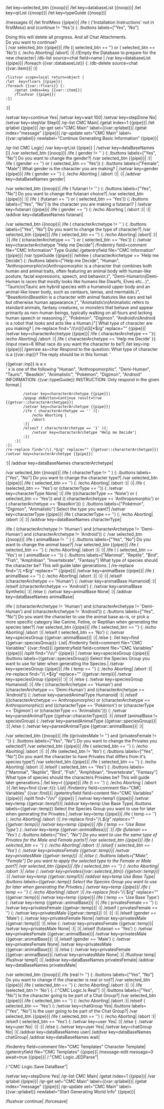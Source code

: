 /let key=selected_btn {{noop}}|
/let key=databaseList {{noop}}|
/let key=qrList {{noop}}|
/let key=typeGuide {{noop}}|


/messages 0|
/let firstMess {{pipe}}|
/ife ( ('Installation Instructions' not in firstMess) and (continue != 'Yes')) {:
	/buttons labels=["Yes", "No"] <div>Doing this will delete all progress. And all Chat Attachments.</div><div>Do you want to continue?</div>|
	/var selected_btn {{pipe}}|
	/ife (( selected_btn == '') or ( selected_btn == 'No')) {:
		/echo Aborting|
		/abort|
	:}|
	//Empty the Database to prepare for the new character|
	/db-list source=chat field=name |
	/var key=databaseList {{pipe}}|
	/foreach {{var::databaseList}} {:
		/db-delete source=chat {{var::item}}|
	:}|
	
	/listvar scope=local return=object |
	/let  key=flvars {{pipe}}|
	/foreach {{var::flvars}} {:
		/getat index=key {{var::item}}|
		/flushvar {{pipe}}|
	:}|
	
:}|

/setvar key=continue Yes|
/setvar key=wait 100|
/setvar key=stepDone No|
/setvar key=stepVar Step0|
/qr-list CMC Main|
/getat index=1 {{pipe}}|
/let qrlabel {{pipe}}|
/qr-get set="CMC Main" label={{var::qrlabel}}|
/getat index="message" {{pipe}}|
/qr-update set="CMC Main" label={{var::qrlabel}} newlabel="Continue Generating Basic Information" {{pipe}}|

/qr-list CMC Logic|
/var key=qrList {{pipe}} |
/setvar key=dataBaseNames []|
/var selected_btn {{noop}}|
/ife ( gender != '' ) {:
	/buttons labels=["Yes", "No"] Do you want to change the gender?|
	/var selected_btn {{pipe}}|
:}|
/ife ( (gender == '') or ( selected_btn == 'Yes')) {:
	/buttons labels=["Female", "Male"] What gender is the character you are making? |
	/setvar key=gender {{pipe}}|
	/ife ( gender == '') {:
		/echo Aborting |
		/abort
	:}|
:}|
/addvar key=dataBaseNames gender|


/var selected_btn {{noop}}|
/ife ( futanari != '' ) {:
	/buttons labels=["Yes", "No"] Do you want to change the futanari choice?|
	/var selected_btn {{pipe}}|
:}|
/ife ( (futanari == '') or ( selected_btn == 'Yes')) {:
	/buttons labels=["Yes", "No"] Is the character you are making a futanari? |
	/setvar key=futanari {{pipe}}|
	/ife ( gender == '') {:
		/echo Aborting |
		/abort
	:}|
:}|
/addvar key=dataBaseNames futanari|

/var selected_btn {{noop}}|
/ife ( characterArchetype != '' ) {:
	/buttons labels=["Yes", "No"] Do you want to change the type of character?|
	/var selected_btn {{pipe}}|
	/ife ( selected_btn == '') {:
		/echo Aborting|
		/abort|
	:}|
:}|
/ife ( (characterArchetype == '') or ( selected_btn == 'Yes')) {:
	/setvar key=characterArchetype "Help me Decide"|
	/findentry field=comment file="CMC Information" Type Guide|
	/getentryfield file="CMC Information" {{pipe}}| 
	/var typeGuide {{pipe}}|
	/whilee ( characterArchetype == 'Help me Decide') {:
		/buttons labels=["Help me Decide", "Human", "Anthropomorphic\n(Anthropomorphic is a character that combines both human and animal traits, often featuring an animal body with human-like posture, facial expressions, speech, and behavior.)", "Demi-Human\n(Demi-Human is races that mostly looks like humans like Dwarfs, Elves etc...)", "Tauric\n(Tauric are hybrid species with a humanoid upper body and an animal-like lower body, such as centaurs, lamias, and mermaids.)", "Beastkin\n(Beastkin is a character with animal features like ears and tail but otherwise human appearance.)", "Animalistic\n(Animalistic refers to standard animals, fantasy creatures, or monsters that behave and appear primarily as non-human beings, typically walking on all fours and lacking human speech or reasoning.)", "Pokémon", "Digimon", "Android\n(Android is a robot that looks and acts like a Human.)"] What type of character are you making? |
		/re-replace find="/(\n\()[\s\S]*$/g" replace="" {{pipe}}|
		/setvar key=characterArchetype {{pipe}}|
		/ife ( characterArchetype == ''){:
			/echo Aborting|
			/abort
		:}|
		/ife ( characterArchetype == 'Help me Decide' ){:
			/input rows=8 What race do you want the character to be?|
			/let key=inp {{pipe}}|
			/genraw as=char Respond to the question: What type of character is a {{var::inp}}?
The reply should be in this format:
'<div>{{getvar::inp}} is a x</div>'
x is one of the following "Human", "Anthropomorphic", "Demi-Human", "Tauric", "Beastkin", "Animalistic", "Pokémon", "Digimon", "Android"
INFORMATION: 
{{var::typeGuide}}
INSTRUCTION: Only respond in the given format.|

			/setvar key=characterArchetype {{pipe}}|
			/popup okButton=Continue result=true {{getvar::characterArchetype}}|
			/setvar key=characterArchetype {{pipe}}|
			/ife ( characterArchetype == '' ){:
				/echo Aborting |
				/abort
			:}|
			/elseif ( characterArchetype == '1' ){:
				/setvar key=characterArchetype "Help me Decide"|
			:}|
		:}|
	:}|
	/re-replace find="/\(.*$/g" replace="" {{getvar::characterArchetype}}|
	/setvar key=characterArchetype {{pipe}}|
:}|
/addvar key=dataBaseNames characterArchetype|


/var selected_btn {{noop}}|
/ife ( characterType != '' ) {:
	/buttons labels=["Yes", "No"] Do you want to change the character type?|
	/var selected_btn {{pipe}}|
	/ife ( selected_btn == '') {:
		/echo Aborting|
		/abort
	:}|
:}|
/ife ( (selected_btn == 'Yes') or (characterType == '')) {:
	/setvar key=characterType None|
:}|
/ife (((characterType == 'None') or ( selected_btn == 'Yes')) and (( characterArchetype == 'Anthropomorphic') or ( characterArchetype == 'Beastkin'))) {:
	/buttons labels=["Pokémon", "Digimon", "Animalistic"] Select the type you want?|
	/setvar key=characterType {{pipe}}|
	/ife ( characterType == '') {:
		/echo Aborting|
		/abort
	:}|
:}|
/addvar key=dataBaseNames characterType|


/ife ( (characterArchetype != 'Human') and (characterArchetype != 'Demi-Human') and (characterArchetype != 'Android')) {:
	/var selected_btn {{noop}}|
	/ife ( animalBase != '' ) {:
		/buttons labels=["Yes", "No"] Do you want to change the animal base?|
		/var selected_btn {{pipe}}|
		/ife ( selected_btn == '') {:
			/echo Aborting|
			/abort
		:}|
	:}|
	/ife ( ( selected_btn == 'Yes') or ( animalBase == '')) {:
		/buttons labels=["Mammal", "Reptile", "Bird", "Fish", "Amphibian", "Invertebrate", "Fantasy"] What type of species should the character be? This will guide later generations. |
		/re-replace find="/\(.*$/g" replace="" {{pipe}}|
		/setvar key=animalBase {{pipe}}|
		/ife ( animalBase == '') {:
			/echo Aborting|
			/abort
		:}|
	:}|
:}|
/elseif (characterArchetype == 'Human') {:
	/setvar key=animalBase Humanoid|
:}|
/elseif (characterArchetype == 'Android') {:
	/setvar key=animalBase Synthetic|
:}|
/else {:
	/setvar key=animalBase None|
:}|
/addvar key=dataBaseNames animalBase|

/ife ( (characterArchetype != 'Human') and (characterArchetype != 'Demi-Human') and (characterArchetype != 'Android')) {:
	/buttons labels=["Yes", "No"] Do you want the character to use the animal base as-is, or pick a more specific category like Canine, Feline, or Reptilian when generating the species later?|
	/var selected_btn {{pipe}}|
	/ife ( selected_btn == '') {:
		/echo Aborting|
		/abort
	:}|
	/elseif ( selected_btn == 'No') {:
		/setvar key=speciesGroup {{getvar::animalBase}}|
	:}|
	/else {:
		/let key=find {{getvar::speciesGroup}}: List|
		/findentry field=comment file="CMC Variables" {{var::find}}|
		/getentryfield field=content file="CMC Variables" {{pipe}}|
		/split find="/\n/" {{pipe}} |
		/setvar key=speciesGroup {{pipe}}|
		/buttons labels={{getvar::speciesGroup}} Select the Species Group you want to use for later when generating the Species.|
		/setvar key=speciesGroup {{pipe}}|
		/ife ( temp == '') {:
			/echo Aborting|
			/abort
		:}|
		/re-replace find="/\(.*$/g" replace="" {{getvar::temp}}|
		/setvar key=speciesGroup {{pipe}}|
	:}|
:}|
/else {:
	/setvar key=speciesGroup Humanoid|
:}|
/ife ( (characterArchetype == 'Human') and (characterArchetype == 'Demi-Human') and (characterArchetype == 'Android')) {:
	/setvar key=parsedAnimalType Humanoid|
:}|
/elseif (((characterArchetype == Anthropomorphic) or (characterArchetype == Anthropomorphic)) and ((characterType == 'Pokémon') or (characterType == 'Digimon') or (characterType == 'Animalistic'))) {:
	/setvar key=parsedAnimalType {{getvar::characterType}}|
:}|
/elseif (animalBase != speciesGroup) {:
	/setvar key=parsedAnimalType {{getvar::speciesGroup}}|
:}|
/else {:
	/setvar key=parsedAnimalType {{getvar::animalBase}}|
:}|

/var selected_btn {{noop}}|
/ife ((privatesMale != '') and (privatesFemale != '')) {:
	/buttons labels=["Yes", "No"] Do you want to change the Privates you selected?|
	/var selected_btn {{pipe}}|
	/ife ( selected_btn == '') {:
		/echo Aborting|
		/abort
	:}|
:}|
/ife (selected_btn != 'No') {:
	/buttons labels=["Yes", "No"] Do you want the character to have Privates that differs from it's species type?|
	/var selected_btn {{pipe}}|
	/ife ( selected_btn == '') {:
		/echo Aborting|
		/abort
	:}|
	/elseif ( selected_btn == 'Yes') {:
		/buttons labels=["Mammal", "Reptile", "Bird", "Fish", "Amphibian", "Invertebrate", "Fantasy"] What type of species should the characters Privates be? This will guide later generations.|
		/let key=t {{pipe}}|
		/ife (t == '') {:
			/echo Aborting |
			/abort
		:}|
		/let key=find {{var::t}}: List|
		/findentry field=comment file="CMC Variables" {{var::find}}|
		/getentryfield field=content file="CMC Variables" {{pipe}}|
		/split find="/\n/" {{pipe}} |
		/setvar key=temp1 {{pipe}}|
		/setvar key=temp {{getvar::temp1}}|
		/addvar key=temp Use Base Type|
		/buttons labels={{getvar::temp}} Select the Species Group you want to use for later when generating the Privates.|
		/setvar key=temp {{pipe}}|
		/ife ( temp == '') {:
			/echo Aborting|
			/abort
		:}|
		/re-replace find="/\(.*$/g" replace="" {{getvar::temp}}|
		/setvar key=temp {{pipe}}|
		/ife ( temp == 'Use Base Type') {:
			/setvar key=temp {{getvar::animalBase}}|
		:}|
		/ife (futanari == 'Yes') {:
			/buttons labels=["Yes", "No"] Do you want to use the same type of Privates for the Male and Female parts?|
			/var selected_btn {{pipe}}|
			/ife ( selected_btn == '') {:
				/echo Aborting|
				/abort
			:}|
			/elseif ( selected_btn == 'Yes') {:
				/setvar key=privatesFemale {{getvar::temp}}|
				/setvar key=privatesMale {{getvar::temp}}|
			:}|
			/else {:
				/buttons labels=["Male", "Female"] Do you want to apply the selected type to the Female or Male part?|
				/var selected_btn {{pipe}}|
				/ife ( selected_btn == '') {:
					/echo Aborting|
					/abort
				:}|
				/else {:
					/setvar key=privates{{var::selected_btn}} {{getvar::temp}}|
				:}|
				/setvar key=temp {{getvar::temp1}}|
				/addvar key=temp Use Base Type|
				/buttons labels={{getvar::temp}} Select the Species Group you want to use for later when generating the Privates.|
				/setvar key=temp {{pipe}}|
				/ife ( temp == '') {:
					/echo Aborting|
					/abort
				:}|
				/re-replace find="/\(.*$/g" replace="" {{getvar::temp}}|
				/setvar key=temp {{pipe}}|
				/ife ( temp == 'Use Base Type') {:
					/setvar key=temp {{getvar::animalBase}}|
				:}|
				/ife ( privatesFemale == '') {:
					/setvar key=privatesFemale {{getvar::temp}}|
				:}|
				/elseif ( privatesFemale == '') {:
					/setvar key=privatesMale {{getvar::temp}}|
				:}|
			:}|
		:}|
		/elseif (gender == 'Male') {:
			/setvar key=privatesFemale None|
			/setvar key=privatesMale {{getvar::temp}}|
		:}|
		/else {:
			/setvar key=privatesFemale {{getvar::temp}}|
			/setvar key=privatesMale None|
		:}|
	:}|
	/elseif (futanari == 'Yes') {:
		/setvar key=privatesFemale {{getvar::animalBase}}|
		/setvar key=privatesMale {{getvar::animalBase}}|
	:}|
	/elseif (gender == 'Male') {:
		/setvar key=privatesFemale None|
		/setvar key=privatesMale {{getvar::animalBase}}|
	:}|
	/else {:
		/setvar key=privatesFemale {{getvar::animalBase}}|
		/setvar key=privatesMale None|
	:}|
	/flushvar temp|
	/flushvar temp1|
:}|
/addvar key=dataBaseNames privatesFemale|
/addvar key=dataBaseNames privatesMale|


/var selected_btn {{noop}}|
/ife (real != '') {:
	/buttons labels=["Yes", "No"] Do you want to change if the character is real or not?|
	/var selected_btn {{pipe}}|
	/ife ( selected_btn == '') {:
		/echo Aborting|
		/abort
	:}|
:}|
/ife (selected_btn != 'No') {:
	/:"CMC Logic.Is Real"|
:}|
/buttons labels=["Yes", "No"] Is the character going to be part of a Chat Group?|
/var selected_btn {{pipe}}|
/ife ( selected_btn == '') {:
	/echo Aborting|
	/abort
:}|
/elseif ( selected_btn == 'Yes') {:
	/setvar key=chatGroup Yes|
	/buttons labels=["Yes", "No"] Is the user going to be part of the Chat Group?|
	/var selected_btn {{pipe}}|
	/ife ( selected_btn == '') {:
		/echo Aborting|
		/abort
	:}|
	/elseif ( selected_btn == 'Yes') {:
		/setvar key=user Yes|
	:}|
	/else {:
		/setvar key=user No|
	:}|
:}|
/else {:
	/setvar key=user Yes|
	/setvar key=chatGroup No|
:}|
/addvar key=dataBaseNames user|
/addvar key=dataBaseNames chatGroup|
/addvar key=dataBaseNames wait|


/findentry field=comment file="CMC Templates" Character Template|
/getentryfield file="CMC Templates" {{pipe}}|
/message-edit message=0 await=true {{pipe}}|
/:"CMC Logic.JEDParse"|

/:"CMC Logic.Save DataBase"|

/setvar key=stepDone Yes|
/qr-list CMC Main|
/getat index=1 {{pipe}}|
/var qrlabel {{pipe}}|
/qr-get set="CMC Main" label={{var::qrlabel}}|
/getat index="message" {{pipe}}|
/qr-update set="CMC Main" label={{var::qrlabel}} newlabel="Start Generating World Info" {{pipe}}|

/flushvar continue|
/forcesave|